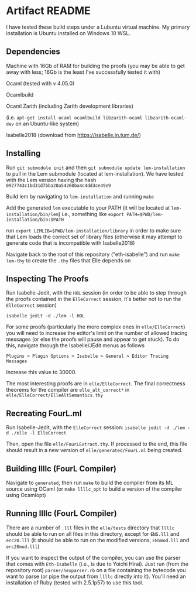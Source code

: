 # Artifact README

I have tested these build steps under a Lubuntu virtual machine. My primary
installation is Ubuntu installed on Windows 10 WSL.

## Dependencies

Machine with 16Gb of RAM for building the proofs
(you may be able to get away with less; 16Gb is the least I've successfully tested it with)

Ocaml (tested with v 4.05.0)

Ocamlbuild

Ocaml Zarith (including Zarith development libraries)

(i.e. `apt-get install ocaml ocamlbuild libzarith-ocaml libzarith-ocaml-dev`
on an Ubuntu-like system)

Isabelle2018
(download from https://isabelle.in.tum.de/)

## Installing

Run `git submodule init` and then `git submodule update lem-installation` to pull in the Lem submodule (located at lem-installation). We have tested with the Lem version having
the hash `0927743c1bd31d7bba20a54260ba4c4dd3ce49e9`

Build lem by navigating to `lem-installation` and running `make`

Add the generated `lem` executable to your PATH (it will be located at `lem-installation/bin/lem`)
i.e., something like `export PATH=$PWD/lem-installation/bin:$PATH`

run `export LEMLIB=$PWD/lem-installation/library` in order to make sure
that Lem loads the correct set of library files (otherwise it may attempt
to generate code that is incompatible with Isabelle2018)

Navigate back to the root of this repository ("eth-isabelle") and run `make lem-thy` to create the `.thy` files that Elle depends on

## Inspecting The Proofs

Run Isabelle-Jedit, with the `HOL` session (in order to be able to
step through the proofs contained in the `ElleCorrect` session,
it's better not to run the `ElleCorrect` session)

`isabelle jedit -d ./lem -l HOL`

For some proofs (particularly the more complex ones in `elle/ElleCorrect`)
you will need to increase the editor's limit on the number of allowed tracing
messages (or else the proofs will pause and appear to get stuck). To do this,
navigate through the Isabelle/JEdit menus as follows

`Plugins > Plugin Options > Isabelle > General > Editor Tracing Messages`

Increase this value to 30000.

The most interesting proofs are in `elle/ElleCorrect`. The final
correctness theorems for the compiler are `elle_alt_correct*`
in `elle/ElleCorrect/ElleAltSemantics.thy`

## Recreating FourL.ml

Run Isabelle-Jedit, with the `ElleCorrect` session:
`isabelle jedit -d ./lem -d ./elle -l ElleCorrect`

Then, open the file `elle/FourLExtract.thy`. If processed to the end,
this file should result in a new version of `elle/generated/FourL.ml` being
created.

## Building llllc (FourL Compiler)

Navigate to `generated`, then run `make` to build
the compiler from its ML source using OCaml
(or `make llllc_opt` to
build a version of the compiler using Ocamlopt)

## Running llllc (FourL Compiler)

There are a number of `.lll` files in the `elle/tests` directory that
`llllc` should be able to run on all files in this directory, except
for `ENS.lll` and `erc20.lll` (it should be able to run on the modified
versions, `ENSmod.lll` and `erc20mod.lll`)

If you want to inspect the output of the compiler, you can use
the parser that comes with `Eth-Isabelle` (i.e., is
due to Yoichi Hirai).
Just run (from the
repository root) `parser/hexparser.rb` on a file containing the
bytecode you want to parse (or pipe the output from `llllc` directly
into it). You'll need an installation of Ruby
(tested with 2.5.1p57)
to use this tool.
